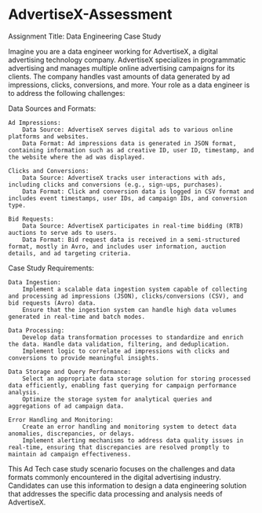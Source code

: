 # AdvertiseX-Assessment

Assignment Title: Data Engineering Case Study

Imagine you are a data engineer working for AdvertiseX, a digital advertising technology company. AdvertiseX specializes in programmatic advertising and manages multiple online advertising campaigns for its clients. The company handles vast amounts of data generated by ad impressions, clicks, conversions, and more. Your role as a data engineer is to address the following challenges:

Data Sources and Formats:

    Ad Impressions:
        Data Source: AdvertiseX serves digital ads to various online platforms and websites.
        Data Format: Ad impressions data is generated in JSON format, containing information such as ad creative ID, user ID, timestamp, and the website where the ad was displayed.

    Clicks and Conversions:
        Data Source: AdvertiseX tracks user interactions with ads, including clicks and conversions (e.g., sign-ups, purchases).
        Data Format: Click and conversion data is logged in CSV format and includes event timestamps, user IDs, ad campaign IDs, and conversion type.

    Bid Requests:
        Data Source: AdvertiseX participates in real-time bidding (RTB) auctions to serve ads to users.
        Data Format: Bid request data is received in a semi-structured format, mostly in Avro, and includes user information, auction details, and ad targeting criteria.

Case Study Requirements:

    Data Ingestion:
        Implement a scalable data ingestion system capable of collecting and processing ad impressions (JSON), clicks/conversions (CSV), and bid requests (Avro) data.
        Ensure that the ingestion system can handle high data volumes generated in real-time and batch modes.

    Data Processing:
        Develop data transformation processes to standardize and enrich the data. Handle data validation, filtering, and deduplication.
        Implement logic to correlate ad impressions with clicks and conversions to provide meaningful insights.

    Data Storage and Query Performance:
        Select an appropriate data storage solution for storing processed data efficiently, enabling fast querying for campaign performance analysis.
        Optimize the storage system for analytical queries and aggregations of ad campaign data.

    Error Handling and Monitoring:
        Create an error handling and monitoring system to detect data anomalies, discrepancies, or delays.
        Implement alerting mechanisms to address data quality issues in real-time, ensuring that discrepancies are resolved promptly to maintain ad campaign effectiveness.

This Ad Tech case study scenario focuses on the challenges and data formats commonly encountered in the digital advertising industry. Candidates can use this information to design a data engineering solution that addresses the specific data processing and analysis needs of AdvertiseX.

